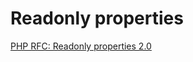 # Readonly properties

[PHP RFC: Readonly properties 2.0](https://wiki.php.net/rfc/readonly_properties_v2)